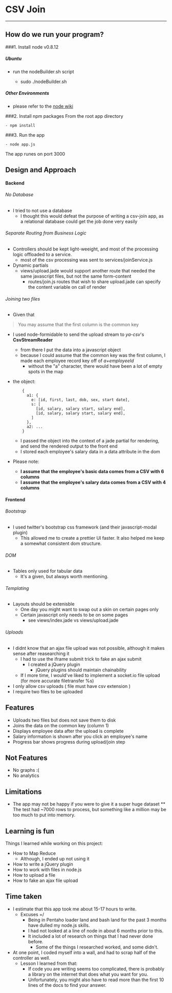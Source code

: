 # CSV Join
---

## How do we run your program?

###1. Install node v0.8.12
##### Ubuntu
* run the nodeBuilder.sh script

    - sudo ./nodeBuilder.sh

##### Other Environments
* please refer to the [node wiki](https://github.com/joyent/node/wiki/Installation)

###2. Install npm packages
From the root app directory

    - npm install

###3. Run the app

    - node app.js

The app runes on port 3000

## Design and Approach

#### Backend

###### No Database

* I tried to not use a database
  * I thought this would defeat the purpose of writing a csv-join app, as a relational database could get the job done very easily

###### Separate Routing from Business Logic

* Controllers should be kept light-weeight, and most of the processing logic offloaded to a service.
  * most of the csv processing was sent to services/joinService.js
* Dynamic partials
  * views/upload.jade would support another route that needed the same javascript files, but not the same form-content
    * routes/join.js routes that wish to share upload.jade can specify the content variable on call of render

###### Joining two files

* Given that 
> You may assume that the first column is the common key
  * I used node-formidable to send the upload stream to *ya-csv*'s **CsvStreamReader**
    * from there I put the data into a javascript object
    * because I could assume that the common key was the first column, I made each employee record key off of *a+employeeId*
      * without the "a" character, there would have been a lot of empty spots in the map
  * the object:
  

            {
              a1: { 
                e: [id, first, last, dob, sex, start date],
                s: [
                  [id, salary, salary start, salary end],
                  [id, salary, salary start, salary end],
                ]
              },
              a2: ...
            }


    * I passed the object into the context of a jade partial for rendering, and send the rendered output to the front end
    * I stored each employee's salary data in a data attribute in the dom
  * Please note:
    * **I assume that the employee's basic data comes from a CSV with 6 columns**
    * **I assume that the employee's salary data comes from a CSV with 4 columns**

#### Frontend

###### Bootstrap

* I used twitter's bootstrap css framework (and their javascript-modal plugin)
  * This allowed me to create a prettier UI faster. It also helped me keep a somewhat consistent dom structure.

###### DOM

* Tables only used for tabular data
  * It's a given, but always worth mentioning.

###### Templating

* Layouts should be extenisble
  * One day you might want to swap out a skin on certain pages only
  * Certain javascript only needs to be on some pages
    * see views/index.jade vs views/upload.jade

###### Uploads

* I didnt know that an ajax file upload was not possible, although it makes sense after reasearching it
  * I had to use the iframe submit trick to fake an ajax submit
    * I created a jQuery plugin
      * jQuery plugins should maintain chainability
  * If I more time, I would've liked to implement a socket.io file upload (for more accurate filetransfer %s)
* I only allow csv uploads ( file must have csv extension )
* I require two files to be uploaded

## Features
* Uploads two files but does not save them to disk
* Joins the data on the common key (column 1)
* Displays employee data after the upload is complete
* Salary information is shown after you click an employee's name
* Progress bar shows progress during upload/join step

## Not Features
* No graphs :(
* No analytics

## Limitations
* The app may not be happy if you were to give it a super huge dataset
** The test had ~7000 rows to process, but something like a million may be too much to put into memory.


## Learning is fun

Things I learned while working on this project:
* How to Map Reduce
  * Although, I ended up not using it
* How to write a jQuery plugin
* How to work with files in node.js
* How to upload a file
* How to fake an ajax file upload

## Time taken

* I estimate that this app took me about 15-17 hours to write.
  * Excuses =/
    * Being in Pentaho loader land and bash land for the past 3 months have dulled my node.js skills. 
    * I had not looked at a line of node in about 6 months prior to this.
    * It included a lot of research on things that I had never done before. 
      * Some of the things I researched worked, and some didn't.
* At one point, I coded myself into a wall, and had to scrap half of the controller as well.
  * Lesson I learned from that: 
    * If code you are writing seems too complicated, there is probably a library on the internet that does what you want for you. 
    * Unfortunately, you might also have to read more than the first 10 lines of the docs to find your answer.


